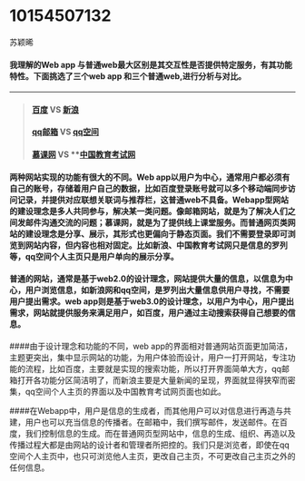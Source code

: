 # 10154507132
苏颖晞
#### 我理解的Web app 与普通web最大区别是其交互性是否提供特定服务，有其功能特性。下面挑选了三个web app 和三个普通web,进行分析与对比。
***

> #### **[百度](https://www.baidu.com/)** VS **[新浪](http://www.sina.com.cn/)**
> #### **[qq邮箱](https://mail.qq.com/)** VS **[qq空间](https://qzone.qq.com/)**
> #### **[慕课网](http://www.imooc.com)** VS **[中国教育考试网](http://www.neea.edu.cn/)

#### 两种网站实现的功能有很大的不同。Web app以用户为中心，通常用户都必须有自己的账号，存储着用户自己的数据，比如百度登录账号就可以多个移动端同步访问记录，并提供对应联想关联词与推荐栏，这普通web不具备。Webapp型网站的建设理念是多人共同参与，解决某一类问题。像邮箱网站，就是为了解决人们之间发邮件沟通交流的问题；慕课网，就是为了提供线上课堂服务。而普通网页类网站的建设理念是分享、展示，其形式也更偏向于静态页面。我们不需要登录即可浏览到网站内容，但内容也相对固定。比如新浪、中国教育考试网只是信息的罗列等，qq空间个人主页只是用户单向的展示分享。


#### 普通的网站，通常是基于web2.0的设计理念，网站提供大量的信息，以信息为中心，用户浏览信息，如新浪网和qq空间，是罗列出大量信息供用户寻找，不需要用户提出需求。web app则是基于web3.0的设计理念，以用户为中心，用户提出需求，网站就提供服务来满足用户，如百度，用户通过主动搜索获得自己想要的信息。


####由于设计理念和功能的不同，web app的界面相对普通网站页面更加简洁，主题更突出，集中显示网站的功能，为用户体验而设计，用户一打开网站，专注功能的流程，比如百度，主要就是实现的搜索功能，所以打开界面简单大方，qq邮箱打开各功能分区简洁明了，而新浪主要是大量新闻的呈现，界面就显得狭窄而密集，qq空间个人主页的界面以及中国教育考试网页面也如此。


####在Webapp中，用户是信息的生成者，而其他用户可以对信息进行再造与共建，用户也可以充当信息的传播者。在邮箱中，我们撰写邮件，发送邮件。在百度，我们控制信息的生成。而在普通网页型网站中，信息的生成、组织、再造以及传播过程大都是由网站的设计者和管理者所把控的。我们只是浏览者，即使在qq空间个人主页中，也只可浏览他人主页，更改自己主页，不可更改自己主页之外的任何信息。
